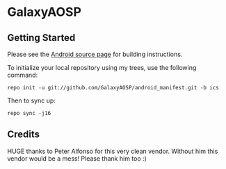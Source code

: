 GalaxyAOSP
============


Getting Started
---------------

Please see the [Android source page](http://source.android.com/source/index.html) for building instructions.

To initialize your local repository using my trees, use the following command:

    repo init -u git://github.com/GalaxyAOSP/android_manifest.git -b ics

Then to sync up:

    repo sync -j16

Credits
-------
HUGE thanks to Peter Alfonso for this very clean vendor. Without him this vendor would be a mess! Please thank him too :)

